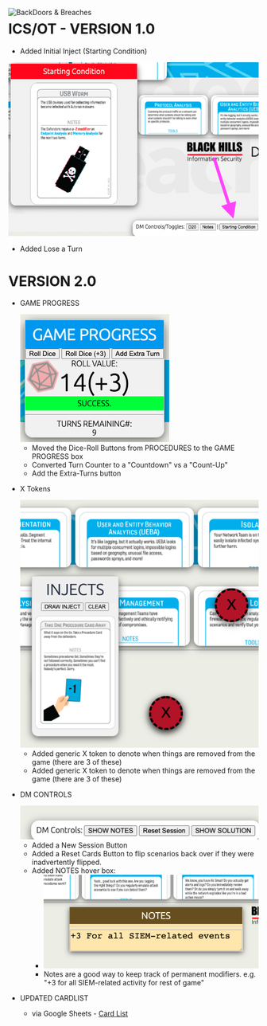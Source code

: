 
<img src="https://github.com/p3hndrx/B-B-Shuffle/blob/main/App/img/bb-logo.png" width="500px"
     alt="BackDoors & Breaches"
     style="float: left; margin-right: 10px;" />

# ICS/OT - VERSION 1.0
- Added Initial Inject (Starting Condition)

<img src="https://github.com/p3hndrx/B-B-Shuffle/blob/main/Screenshots/Screen%20Shot%202022-04-29%20at%2012.50.45.png?raw=true">

- Added Lose a Turn

# VERSION 2.0

- GAME PROGRESS

  <img src="https://github.com/p3hndrx/B-B-Shuffle/blob/main/Screenshots/game-progress-box-2.0.png">
  
  - Moved the Dice-Roll Buttons from PROCEDURES to the GAME PROGRESS box
  - Converted Turn Counter to a "Countdown" vs a "Count-Up"
  - Add the Extra-Turns button
- X Tokens

  <img src="https://github.com/p3hndrx/B-B-Shuffle/blob/main/Screenshots/x-tokens-2.0.png">

  - Added generic X token to denote when things are removed from the game (there are 3 of these)
  - Added generic X token to denote when things are removed from the game (there are 3 of these)

- DM CONTROLS

  <img src="https://github.com/p3hndrx/B-B-Shuffle/blob/main/Screenshots/dmcontrols--2.0.png">
  
  - Added a New Session Button
  - Added a Reset Cards Button to flip scenarios back over if they were inadvertently flipped.
  - Added NOTES hover box:
    - <img src="https://github.com/p3hndrx/B-B-Shuffle/blob/main/Screenshots/notes-2.0.png"> 
    - Notes are a good way to keep track of permanent modifiers. e.g. "+3 for all SIEM-related activity for rest of game" 
  
- UPDATED CARDLIST
  - via Google Sheets - [Card List](https://docs.google.com/spreadsheets/d/1RNBFr4o9OPYWwR7mxdadHQwxRayylZewcphdS3K6-og/edit?usp=sharing)
